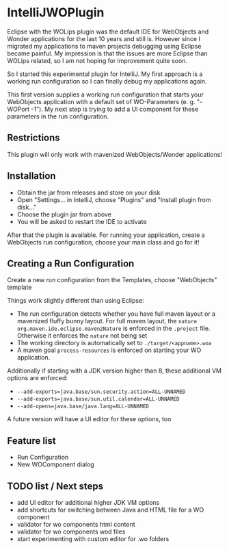 # IntelliJWOPlugin

Eclipse with the WOLips plugin was the default IDE for WebObjects and Wonder applications for the last 10 years and still is.
However since I migrated my applications to maven projects debugging using Eclipse became painful.
My impression is that the issues are more Eclipse than WOLips related, so I am not hoping for improvement quite soon.

So I started this experimental plugin for IntelliJ. My first approach is a working run configuration so I can finally debug my applications again.

This first version supplies a working run configuration that starts your WebObjects application with a default set of WO-Parameters (e. g. "-WOPort -1"). My next step is trying to add a UI component for these parameters in the run configuration.


## Restrictions

This plugin will only work with mavenized WebObjects/Wonder applications!

## Installation

* Obtain the jar from releases and store on your disk
* Open "Settings... in IntelliJ, choose "Plugins" and "Install plugin from disk..."
* Choose the plugin jar from above
* You will be asked to restart the IDE to activate

After that the plugin is available. 
For running your application, create a WebObjects run configuration, choose your main class and go for it!

## Creating a Run Configuration

Create a new run configuration from the Templates, choose "WebObjects" template

Things work slightly different than using Eclipse:

* The run configuration detects whether you have full maven layout or
  a mavenized fluffy bunny layout. For full maven layout, the `nature` `org.maven.ide.eclipse.maven2Nature` is enforced in the `.project` file.
  Otherwise it enforces the `nature` not being set
* The working directory is automatically set to `./target/<appname>.woa`
* A maven goal `process-resources` is enforced on starting your WO application.

Additionally if starting with a JDK version higher than 8, these additional VM options are enforced:
* `--add-exports=java.base/sun.security.action=ALL-UNNAMED`
* `--add-exports=java.base/sun.util.calendar=ALL-UNNAMED`
* `--add-opens=java.base/java.lang=ALL-UNNAMED`

A future version will have a UI editor for these options, too

## Feature list
* Run Configuration 
* New WOComponent dialog

## TODO list / Next steps
* add UI editor for additional higher JDK VM options
* add shortcuts for switching between Java and HTML file for a WO component
* validator for wo components html content
* validator for wo components wod files
* start experimenting with custom editor for .wo folders
